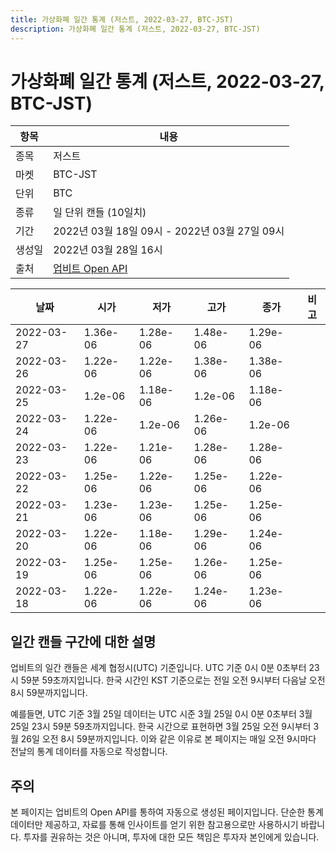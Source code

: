 ```yaml
---
title: 가상화폐 일간 통계 (저스트, 2022-03-27, BTC-JST)
description: 가상화폐 일간 통계 (저스트, 2022-03-27, BTC-JST)
---
```


가상화폐 일간 통계 (저스트, 2022-03-27, BTC-JST)
===

|항목|내용|
|--|--|
|종목|저스트|
|마켓|BTC-JST|
|단위|BTC|
|종류|일 단위 캔들 (10일치)|
|기간|2022년 03월 18일 09시 - 2022년 03월 27일 09시|
|생성일|2022년 03월 28일 16시|
|출처|[업비트 Open API](https://docs.upbit.com)|


|날짜|시가|저가|고가|종가|비고|
|--|--|--|--|--|--|
|2022-03-27|1.36e-06|1.28e-06|1.48e-06|1.29e-06|    |
|2022-03-26|1.22e-06|1.22e-06|1.38e-06|1.38e-06|    |
|2022-03-25|1.2e-06|1.18e-06|1.2e-06|1.18e-06|    |
|2022-03-24|1.22e-06|1.2e-06|1.26e-06|1.2e-06|    |
|2022-03-23|1.22e-06|1.21e-06|1.28e-06|1.28e-06|    |
|2022-03-22|1.25e-06|1.22e-06|1.25e-06|1.22e-06|    |
|2022-03-21|1.23e-06|1.23e-06|1.25e-06|1.25e-06|    |
|2022-03-20|1.22e-06|1.18e-06|1.29e-06|1.24e-06|    |
|2022-03-19|1.25e-06|1.25e-06|1.26e-06|1.25e-06|    |
|2022-03-18|1.22e-06|1.22e-06|1.24e-06|1.23e-06|    |


일간 캔들 구간에 대한 설명
---


업비트의 일간 캔들은 세계 협정시(UTC) 기준입니다. 
UTC 기준 0시 0분 0초부터 23시 59분 59초까지입니다. 
한국 시간인 KST 기준으로는 전일 오전 9시부터 다음날 오전 8시 59분까지입니다. 


예를들면, UTC 기준 3월 25일 데이터는 UTC 시준 3월 25일 0시 0분 0초부터 3월 25일 23시 59분 59초까지입니다. 
한국 시간으로 표현하면 3월 25일 오전 9시부터 3월 26일 오전 8시 59분까지입니다. 
이와 같은 이유로 본 페이지는 매일 오전 9시마다 전날의 통계 데이터를 자동으로 작성합니다. 


주의
---


본 페이지는 업비트의 Open API를 통하여 자동으로 생성된 페이지입니다. 
단순한 통계 데이터만 제공하고, 자료를 통해 인사이트를 얻기 위한 참고용으로만 사용하시기 바랍니다. 
투자를 권유하는 것은 아니며, 투자에 대한 모든 책임은 투자자 본인에게 있습니다. 
